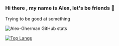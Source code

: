 ### Hi there , my name is Alex, let's be friends 👋


Trying to be good at something 



![Alex-Gherman GitHub stats](https://github-readme-stats.vercel.app/api?username=Alex-Gherman&count_private=true&show_icons=true&theme=dark) 

[![Top Langs](https://github-readme-stats.vercel.app/api/top-langs/?username=Alex-Gherman&theme=dark)](https://github.com/Alex-Gherman/github-readme-stats)




